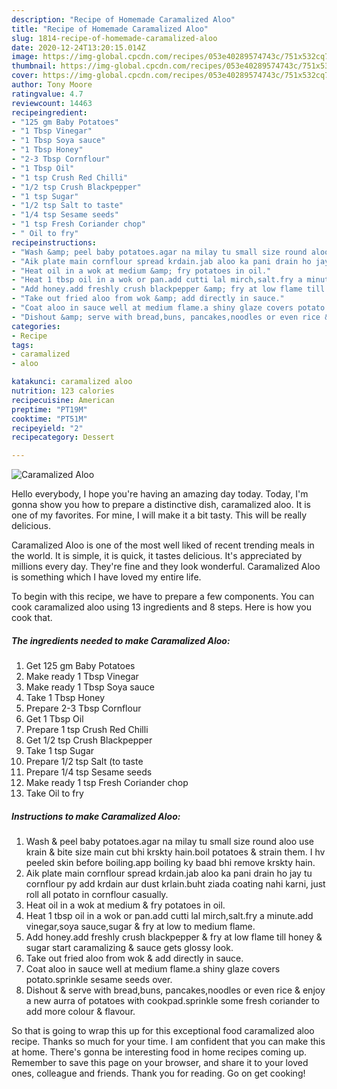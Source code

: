 ```yaml
---
description: "Recipe of Homemade Caramalized Aloo"
title: "Recipe of Homemade Caramalized Aloo"
slug: 1814-recipe-of-homemade-caramalized-aloo
date: 2020-12-24T13:20:15.014Z
image: https://img-global.cpcdn.com/recipes/053e40289574743c/751x532cq70/caramalized-aloo-recipe-main-photo.jpg
thumbnail: https://img-global.cpcdn.com/recipes/053e40289574743c/751x532cq70/caramalized-aloo-recipe-main-photo.jpg
cover: https://img-global.cpcdn.com/recipes/053e40289574743c/751x532cq70/caramalized-aloo-recipe-main-photo.jpg
author: Tony Moore
ratingvalue: 4.7
reviewcount: 14463
recipeingredient:
- "125 gm Baby Potatoes"
- "1 Tbsp Vinegar"
- "1 Tbsp Soya sauce"
- "1 Tbsp Honey"
- "2-3 Tbsp Cornflour"
- "1 Tbsp Oil"
- "1 tsp Crush Red Chilli"
- "1/2 tsp Crush Blackpepper"
- "1 tsp Sugar"
- "1/2 tsp Salt to taste"
- "1/4 tsp Sesame seeds"
- "1 tsp Fresh Coriander chop"
- " Oil to fry"
recipeinstructions:
- "Wash &amp; peel baby potatoes.agar na milay tu small size round aloo use krain &amp; bite size main cut bhi krskty hain.boil potatoes &amp; strain them. I hv peeled skin before boiling.app boiling ky baad bhi remove krskty hain."
- "Aik plate main cornflour spread krdain.jab aloo ka pani drain ho jay tu cornflour py add krdain aur dust krlain.buht ziada coating nahi karni, just roll all potato in cornflour casually."
- "Heat oil in a wok at medium &amp; fry potatoes in oil."
- "Heat 1 tbsp oil in a wok or pan.add cutti lal mirch,salt.fry a minute.add vinegar,soya sauce,sugar &amp; fry at low to medium flame."
- "Add honey.add freshly crush blackpepper &amp; fry at low flame till honey &amp; sugar start caramalizing &amp; sauce gets glossy look."
- "Take out fried aloo from wok &amp; add directly in sauce."
- "Coat aloo in sauce well at medium flame.a shiny glaze covers potato.sprinkle sesame seeds over."
- "Dishout &amp; serve with bread,buns, pancakes,noodles or even rice &amp; enjoy a new aurra of potatoes with cookpad.sprinkle some fresh coriander to add more colour &amp; flavour."
categories:
- Recipe
tags:
- caramalized
- aloo

katakunci: caramalized aloo 
nutrition: 123 calories
recipecuisine: American
preptime: "PT19M"
cooktime: "PT51M"
recipeyield: "2"
recipecategory: Dessert

---
```



![Caramalized Aloo](https://img-global.cpcdn.com/recipes/053e40289574743c/751x532cq70/caramalized-aloo-recipe-main-photo.jpg)

Hello everybody, I hope you're having an amazing day today. Today, I'm gonna show you how to prepare a distinctive dish, caramalized aloo. It is one of my favorites. For mine, I will make it a bit tasty. This will be really delicious.

Caramalized Aloo is one of the most well liked of recent trending meals in the world. It is simple, it is quick, it tastes delicious. It's appreciated by millions every day. They're fine and they look wonderful. Caramalized Aloo is something which I have loved my entire life.




To begin with this recipe, we have to prepare a few components. You can cook caramalized aloo using 13 ingredients and 8 steps. Here is how you cook that.

<!--inarticleads1-->

##### The ingredients needed to make Caramalized Aloo:

1. Get 125 gm Baby Potatoes
1. Make ready 1 Tbsp Vinegar
1. Make ready 1 Tbsp Soya sauce
1. Take 1 Tbsp Honey
1. Prepare 2-3 Tbsp Cornflour
1. Get 1 Tbsp Oil
1. Prepare 1 tsp Crush Red Chilli
1. Get 1/2 tsp Crush Blackpepper
1. Take 1 tsp Sugar
1. Prepare 1/2 tsp Salt (to taste
1. Prepare 1/4 tsp Sesame seeds
1. Make ready 1 tsp Fresh Coriander chop
1. Take  Oil to fry




<!--inarticleads2-->

##### Instructions to make Caramalized Aloo:

1. Wash &amp; peel baby potatoes.agar na milay tu small size round aloo use krain &amp; bite size main cut bhi krskty hain.boil potatoes &amp; strain them. I hv peeled skin before boiling.app boiling ky baad bhi remove krskty hain.
1. Aik plate main cornflour spread krdain.jab aloo ka pani drain ho jay tu cornflour py add krdain aur dust krlain.buht ziada coating nahi karni, just roll all potato in cornflour casually.
1. Heat oil in a wok at medium &amp; fry potatoes in oil.
1. Heat 1 tbsp oil in a wok or pan.add cutti lal mirch,salt.fry a minute.add vinegar,soya sauce,sugar &amp; fry at low to medium flame.
1. Add honey.add freshly crush blackpepper &amp; fry at low flame till honey &amp; sugar start caramalizing &amp; sauce gets glossy look.
1. Take out fried aloo from wok &amp; add directly in sauce.
1. Coat aloo in sauce well at medium flame.a shiny glaze covers potato.sprinkle sesame seeds over.
1. Dishout &amp; serve with bread,buns, pancakes,noodles or even rice &amp; enjoy a new aurra of potatoes with cookpad.sprinkle some fresh coriander to add more colour &amp; flavour.




So that is going to wrap this up for this exceptional food caramalized aloo recipe. Thanks so much for your time. I am confident that you can make this at home. There's gonna be interesting food in home recipes coming up. Remember to save this page on your browser, and share it to your loved ones, colleague and friends. Thank you for reading. Go on get cooking!
